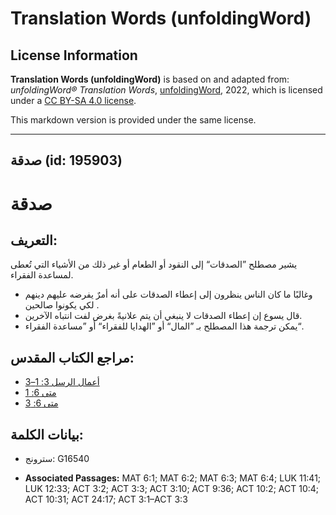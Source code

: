 # Translation Words (unfoldingWord)

## License Information

**Translation Words (unfoldingWord)** is based on and adapted from: _unfoldingWord® Translation Words_, [unfoldingWord](https://unfoldingword.org/utw), 2022, which is licensed under a [CC BY-SA 4.0 license](https://creativecommons.org/licenses/by-sa/4.0/legalcode.en).

This markdown version is provided under the same license.



--------------------------------

## صدقة (id: 195903)

صدقة
====

التعريف:
--------

يشير مصطلح ”الصدقات“ إلى النقود أو الطعام أو غير ذلك من الأشياء التي تُعطى لمساعدة الفقراء.

* وغالبًا ما كان الناس ينظرون إلى إعطاء الصدقات على أنه أمرٌ يفرضه عليهم دينهم لكي يكونوا صالحين .
* قال يسوع إن إعطاء الصدقات لا ينبغي أن يتم علانيةً بغرض لفت انتباه الآخرين.
* يمكن ترجمة هذا المصطلح بـ ”المال“ أو ”الهدايا للفقراء“ أو ”مساعدة الفقراء“.

مراجع الكتاب المقدس:
--------------------

* [أعمال الرسل 3: 1–3](https://ref.ly/Acts3:1-Acts3:3)
* [متى 6: 1](https://ref.ly/Matt6:1)
* [متى 6: 3](https://ref.ly/Matt6:3)

بيانات الكلمة:
--------------

* سترونج: G16540

* **Associated Passages:** MAT 6:1; MAT 6:2; MAT 6:3; MAT 6:4; LUK 11:41; LUK 12:33; ACT 3:2; ACT 3:3; ACT 3:10; ACT 9:36; ACT 10:2; ACT 10:4; ACT 10:31; ACT 24:17; ACT 3:1–ACT 3:3


